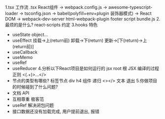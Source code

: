 1.tsx 工作流
  .tsx React组件 -> webpack.config.js -> awesome-typescript-loader -> tsconfig.json
  -> babel(polyfill+env+plugin 装饰器模式) -> React DOM -> webpack-dev-server html-webpack-plugin
  footer script bundle.js
2.最烦的是什么?
  react-scripts 约定
3.hooks 特色
  - useState
      object...
  - useEffect
      挂载->上(return前) 卸载->下(return) 更新->[下(return)->上(return前)]
  - useCallback
  - useMemo
  - useRef
  - useReducer
4.分析以下React项目是如何运行的
  jsx
  root 根
  JSX 编译的过程
  正则 <(.+)>...</>
  - 节点的类型有哪些?
      标签节点 div h4
      组件 递归
      <></>
      文本 退出
5.你做项目的时候碰到了什么问题?
  - 文档 API
  - 互相尊重 极客范
  - useRef 解决闭包问题
  - 接口数据还没有加载完成, 用户提前退出, 报错